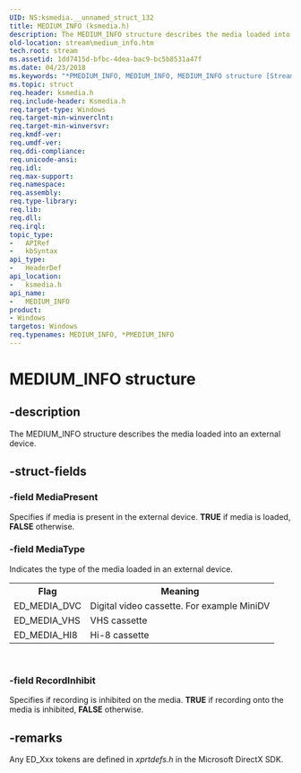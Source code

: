 ```yaml
---
UID: NS:ksmedia.__unnamed_struct_132
title: MEDIUM_INFO (ksmedia.h)
description: The MEDIUM_INFO structure describes the media loaded into an external device.
old-location: stream\medium_info.htm
tech.root: stream
ms.assetid: 1dd7415d-bfbc-4dea-bac9-bc5b8531a47f
ms.date: 04/23/2018
ms.keywords: "*PMEDIUM_INFO, MEDIUM_INFO, MEDIUM_INFO structure [Streaming Media Devices], PMEDIUM_INFO, PMEDIUM_INFO structure pointer [Streaming Media Devices], ksmedia/MEDIUM_INFO, ksmedia/PMEDIUM_INFO, stream.medium_info, vidcapstruct_f83c29e1-51a8-4784-a785-4e5dc9956634.xml"
ms.topic: struct
req.header: ksmedia.h
req.include-header: Ksmedia.h
req.target-type: Windows
req.target-min-winverclnt: 
req.target-min-winversvr: 
req.kmdf-ver: 
req.umdf-ver: 
req.ddi-compliance: 
req.unicode-ansi: 
req.idl: 
req.max-support: 
req.namespace: 
req.assembly: 
req.type-library: 
req.lib: 
req.dll: 
req.irql: 
topic_type:
-	APIRef
-	kbSyntax
api_type:
-	HeaderDef
api_location:
-	ksmedia.h
api_name:
-	MEDIUM_INFO
product:
- Windows
targetos: Windows
req.typenames: MEDIUM_INFO, *PMEDIUM_INFO
---
```


# MEDIUM_INFO structure


## -description


The MEDIUM_INFO structure describes the media loaded into an external device.


## -struct-fields




### -field MediaPresent

Specifies if media is present in the external device. <b>TRUE</b> if media is loaded, <b>FALSE</b> otherwise.


### -field MediaType

Indicates the type of the media loaded in an external device.

<table>
<tr>
<th>Flag</th>
<th>Meaning</th>
</tr>
<tr>
<td>
ED_MEDIA_DVC

</td>
<td>
Digital video cassette. For example MiniDV

</td>
</tr>
<tr>
<td>
ED_MEDIA_VHS

</td>
<td>
VHS cassette

</td>
</tr>
<tr>
<td>
ED_MEDIA_HI8

</td>
<td>
Hi-8 cassette

</td>
</tr>
</table>
 


### -field RecordInhibit

Specifies if recording is inhibited on the media. <b>TRUE</b> if recording onto the media is inhibited, <b>FALSE</b> otherwise.


## -remarks



Any ED_Xxx tokens are defined in <i>xprtdefs.h</i> in the Microsoft DirectX SDK.



